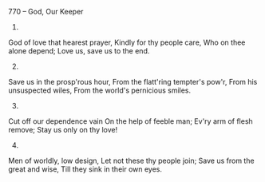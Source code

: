 770 – God, Our Keeper


1.
God of love that hearest prayer,
Kindly for thy people care,
Who on thee alone depend;
Love us, save us to the end.

2.
Save us in the prosp'rous hour,
From the flatt'ring tempter's pow'r,
From his unsuspected wiles,
From the world's pernicious smiles.

3.
Cut off our dependence vain
On the help of feeble man;
Ev'ry arm of flesh remove;
Stay us only on thy love!

4.
Men of worldly, low design,
Let not these thy people join;
Save us from the great and wise,
Till they sink in their own eyes.
 

